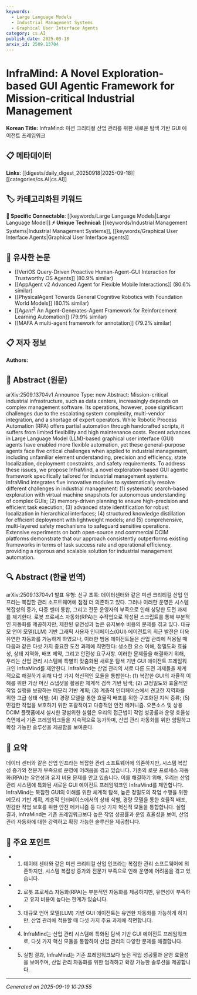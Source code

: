 ```yaml
---
keywords:
  - Large Language Models
  - Industrial Management Systems
  - Graphical User Interface Agents
category: cs.AI
publish_date: 2025-09-18
arxiv_id: 2509.13704
---
```


<!-- KEYWORD_LINKING_METADATA:
{
  "processed_timestamp": "2025-09-22 22:25:15.815618",
  "vocabulary_version": "1.0",
  "selected_keywords": [
    "Large Language Models",
    "Industrial Management Systems",
    "Graphical User Interface Agents"
  ],
  "rejected_keywords": [
    "Robotic Process Automation"
  ],
  "similarity_scores": {
    "Large Language Models": 0.78,
    "Industrial Management Systems": 0.74,
    "Graphical User Interface Agents": 0.72
  },
  "extraction_method": "AI_prompt_based",
  "budget_applied": true
}
-->


# InfraMind: A Novel Exploration-based GUI Agentic Framework for Mission-critical Industrial Management

**Korean Title:** InfraMind: 미션 크리티컬 산업 관리를 위한 새로운 탐색 기반 GUI 에이전트 프레임워크

## 📋 메타데이터

**Links**: [[digests/daily_digest_20250918|2025-09-18]]   [[categories/cs.AI|cs.AI]]

## 🏷️ 카테고리화된 키워드
**🔗 Specific Connectable**: [[keywords/Large Language Models|Large Language Model]]
**⚡ Unique Technical**: [[keywords/Industrial Management Systems|Industrial Management Systems]], [[keywords/Graphical User Interface Agents|Graphical User Interface agents]]

## 🔗 유사한 논문
- [[VeriOS Query-Driven Proactive Human-Agent-GUI Interaction for Trustworthy OS Agents]] (80.9% similar)
- [[AppAgent v2 Advanced Agent for Flexible Mobile Interactions]] (80.6% similar)
- [[PhysicalAgent Towards General Cognitive Robotics with Foundation World Models]] (80.1% similar)
- [[$Agent^2$ An Agent-Generates-Agent Framework for Reinforcement Learning Automation]] (79.9% similar)
- [[MAFA A multi-agent framework for annotation]] (79.2% similar)

## 📋 저자 정보

**Authors:** 

## 📄 Abstract (원문)

arXiv:2509.13704v1 Announce Type: new 
Abstract: Mission-critical industrial infrastructure, such as data centers, increasingly depends on complex management software. Its operations, however, pose significant challenges due to the escalating system complexity, multi-vendor integration, and a shortage of expert operators. While Robotic Process Automation (RPA) offers partial automation through handcrafted scripts, it suffers from limited flexibility and high maintenance costs. Recent advances in Large Language Model (LLM)-based graphical user interface (GUI) agents have enabled more flexible automation, yet these general-purpose agents face five critical challenges when applied to industrial management, including unfamiliar element understanding, precision and efficiency, state localization, deployment constraints, and safety requirements. To address these issues, we propose InfraMind, a novel exploration-based GUI agentic framework specifically tailored for industrial management systems. InfraMind integrates five innovative modules to systematically resolve different challenges in industrial management: (1) systematic search-based exploration with virtual machine snapshots for autonomous understanding of complex GUIs; (2) memory-driven planning to ensure high-precision and efficient task execution; (3) advanced state identification for robust localization in hierarchical interfaces; (4) structured knowledge distillation for efficient deployment with lightweight models; and (5) comprehensive, multi-layered safety mechanisms to safeguard sensitive operations. Extensive experiments on both open-source and commercial DCIM platforms demonstrate that our approach consistently outperforms existing frameworks in terms of task success rate and operational efficiency, providing a rigorous and scalable solution for industrial management automation.

## 🔍 Abstract (한글 번역)

arXiv:2509.13704v1 발표 유형: 신규
초록: 데이터센터와 같은 미션 크리티컬 산업 인프라는 복잡한 관리 소프트웨어에 점점 더 의존하고 있다. 그러나 이러한 운영은 시스템 복잡성의 증가, 다중 벤더 통합, 그리고 전문 운영자의 부족으로 인해 상당한 도전 과제를 제기한다. 로봇 프로세스 자동화(RPA)는 수작업으로 작성된 스크립트를 통해 부분적인 자동화를 제공하지만, 제한된 유연성과 높은 유지보수 비용의 문제를 겪고 있다. 대규모 언어 모델(LLM) 기반 그래픽 사용자 인터페이스(GUI) 에이전트의 최근 발전은 더욱 유연한 자동화를 가능하게 하였으나, 이러한 범용 에이전트들은 산업 관리에 적용될 때 다음과 같은 다섯 가지 중요한 도전 과제에 직면한다: 생소한 요소 이해, 정밀도와 효율성, 상태 지역화, 배포 제약, 그리고 안전성 요구사항. 이러한 문제들을 해결하기 위해, 우리는 산업 관리 시스템에 특별히 맞춤화된 새로운 탐색 기반 GUI 에이전트 프레임워크인 InfraMind를 제안한다. InfraMind는 산업 관리의 서로 다른 도전 과제들을 체계적으로 해결하기 위해 다섯 가지 혁신적인 모듈을 통합한다: (1) 복잡한 GUI의 자율적 이해를 위한 가상 머신 스냅샷을 활용한 체계적 검색 기반 탐색; (2) 고정밀도와 효율적인 작업 실행을 보장하는 메모리 기반 계획; (3) 계층적 인터페이스에서 견고한 지역화를 위한 고급 상태 식별; (4) 경량 모델을 통한 효율적 배포를 위한 구조화된 지식 증류; (5) 민감한 작업을 보호하기 위한 포괄적이고 다층적인 안전 메커니즘. 오픈소스 및 상용 DCIM 플랫폼에서 실시한 광범위한 실험은 우리의 접근법이 작업 성공률과 운영 효율성 측면에서 기존 프레임워크들을 지속적으로 능가하며, 산업 관리 자동화를 위한 엄밀하고 확장 가능한 솔루션을 제공함을 보여준다.

## 📝 요약

데이터 센터와 같은 산업 인프라는 복잡한 관리 소프트웨어에 의존하지만, 시스템 복잡성 증가와 전문가 부족으로 운영에 어려움을 겪고 있습니다. 기존의 로봇 프로세스 자동화(RPA)는 유연성과 유지 비용 문제를 안고 있습니다. 이를 해결하기 위해, 우리는 산업 관리 시스템에 특화된 새로운 GUI 에이전트 프레임워크인 InfraMind를 제안합니다. InfraMind는 복잡한 GUI의 이해를 위한 체계적 탐색, 높은 정밀도의 작업 수행을 위한 메모리 기반 계획, 계층적 인터페이스에서의 상태 식별, 경량 모델을 통한 효율적 배포, 민감한 작업 보호를 위한 안전 메커니즘 등 다섯 가지 혁신적 모듈을 통합합니다. 실험 결과, InfraMind는 기존 프레임워크보다 높은 작업 성공률과 운영 효율성을 보여, 산업 관리 자동화에 대한 강력하고 확장 가능한 솔루션을 제공합니다.

## 🎯 주요 포인트

- 1. 데이터 센터와 같은 미션 크리티컬 산업 인프라는 복잡한 관리 소프트웨어에 의존하지만, 시스템 복잡성 증가와 전문가 부족으로 인해 운영에 어려움을 겪고 있습니다.

- 2. 로봇 프로세스 자동화(RPA)는 부분적인 자동화를 제공하지만, 유연성이 부족하고 유지 비용이 높다는 한계가 있습니다.

- 3. 대규모 언어 모델(LLM) 기반 GUI 에이전트는 유연한 자동화를 가능하게 하지만, 산업 관리에 적용할 때 다섯 가지 주요 과제에 직면합니다.

- 4. InfraMind는 산업 관리 시스템에 특화된 탐색 기반 GUI 에이전트 프레임워크로, 다섯 가지 혁신 모듈을 통합하여 산업 관리의 다양한 문제를 해결합니다.

- 5. 실험 결과, InfraMind는 기존 프레임워크보다 높은 작업 성공률과 운영 효율성을 보여주며, 산업 관리 자동화를 위한 엄격하고 확장 가능한 솔루션을 제공합니다.

---

*Generated on 2025-09-19 10:29:55*
